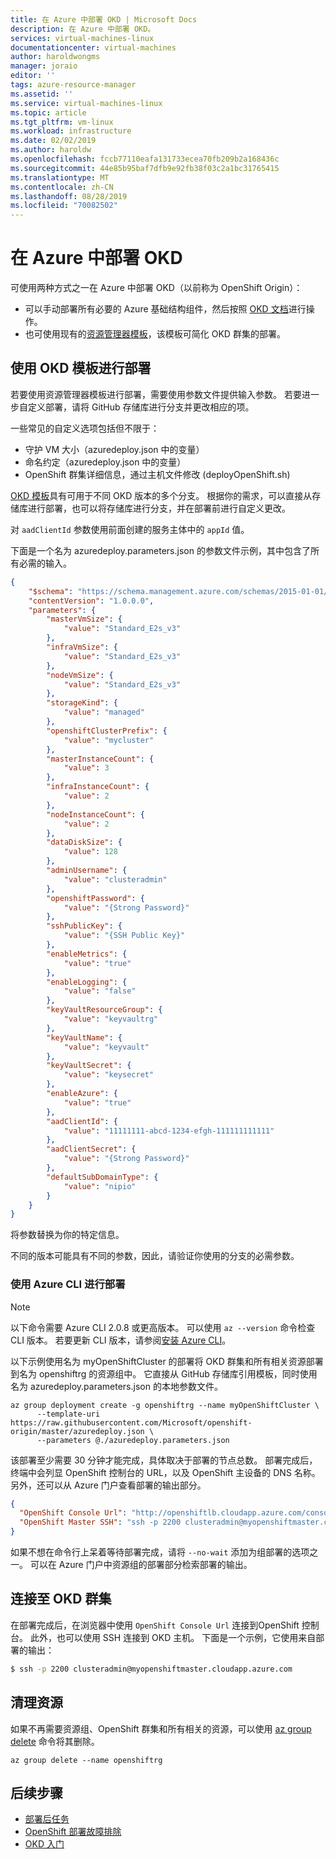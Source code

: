 ```yaml
---
title: 在 Azure 中部署 OKD | Microsoft Docs
description: 在 Azure 中部署 OKD。
services: virtual-machines-linux
documentationcenter: virtual-machines
author: haroldwongms
manager: joraio
editor: ''
tags: azure-resource-manager
ms.assetid: ''
ms.service: virtual-machines-linux
ms.topic: article
ms.tgt_pltfrm: vm-linux
ms.workload: infrastructure
ms.date: 02/02/2019
ms.author: haroldw
ms.openlocfilehash: fccb77110eafa131733ecea70fb209b2a168436c
ms.sourcegitcommit: 44e85b95baf7dfb9e92fb38f03c2a1bc31765415
ms.translationtype: MT
ms.contentlocale: zh-CN
ms.lasthandoff: 08/28/2019
ms.locfileid: "70082502"
---
```

# <a name="deploy-okd-in-azure"></a>在 Azure 中部署 OKD

可使用两种方式之一在 Azure 中部署 OKD（以前称为 OpenShift Origin）：

- 可以手动部署所有必要的 Azure 基础结构组件，然后按照 [OKD 文档](https://docs.okd.io)进行操作。
- 也可使用现有的[资源管理器模板](https://github.com/Microsoft/openshift-origin)，该模板可简化 OKD 群集的部署。

## <a name="deploy-using-the-okd-template"></a>使用 OKD 模板进行部署

若要使用资源管理器模板进行部署，需要使用参数文件提供输入参数。 若要进一步自定义部署，请将 GitHub 存储库进行分支并更改相应的项。

一些常见的自定义选项包括但不限于：

- 守护 VM 大小（azuredeploy.json 中的变量）
- 命名约定（azuredeploy.json 中的变量）
- OpenShift 群集详细信息，通过主机文件修改 (deployOpenShift.sh)

[OKD 模板](https://github.com/Microsoft/openshift-origin)具有可用于不同 OKD 版本的多个分支。  根据你的需求，可以直接从存储库进行部署，也可以将存储库进行分支，并在部署前进行自定义更改。

对 `aadClientId` 参数使用前面创建的服务主体中的 `appId` 值。

下面是一个名为 azuredeploy.parameters.json 的参数文件示例，其中包含了所有必需的输入。

```json
{
    "$schema": "https://schema.management.azure.com/schemas/2015-01-01/deploymentParameters.json#",
    "contentVersion": "1.0.0.0",
    "parameters": {
        "masterVmSize": {
            "value": "Standard_E2s_v3"
        },
        "infraVmSize": {
            "value": "Standard_E2s_v3"
        },
        "nodeVmSize": {
            "value": "Standard_E2s_v3"
        },
        "storageKind": {
            "value": "managed"
        },
        "openshiftClusterPrefix": {
            "value": "mycluster"
        },
        "masterInstanceCount": {
            "value": 3
        },
        "infraInstanceCount": {
            "value": 2
        },
        "nodeInstanceCount": {
            "value": 2
        },
        "dataDiskSize": {
            "value": 128
        },
        "adminUsername": {
            "value": "clusteradmin"
        },
        "openshiftPassword": {
            "value": "{Strong Password}"
        },
        "sshPublicKey": {
            "value": "{SSH Public Key}"
        },
        "enableMetrics": {
            "value": "true"
        },
        "enableLogging": {
            "value": "false"
        },
        "keyVaultResourceGroup": {
            "value": "keyvaultrg"
        },
        "keyVaultName": {
            "value": "keyvault"
        },
        "keyVaultSecret": {
            "value": "keysecret"
        },
        "enableAzure": {
            "value": "true"
        },
        "aadClientId": {
            "value": "11111111-abcd-1234-efgh-111111111111"
        },
        "aadClientSecret": {
            "value": "{Strong Password}"
        },
        "defaultSubDomainType": {
            "value": "nipio"
        }
    }
}
```

将参数替换为你的特定信息。

不同的版本可能具有不同的参数，因此，请验证你使用的分支的必需参数。

### <a name="deploy-using-azure-cli"></a>使用 Azure CLI 进行部署


> [!NOTE] 
> 以下命令需要 Azure CLI 2.0.8 或更高版本。 可以使用 `az --version` 命令检查 CLI 版本。 若要更新 CLI 版本，请参阅[安装 Azure CLI](https://docs.microsoft.com/cli/azure/install-azure-cli?view=azure-cli-latest)。

以下示例使用名为 myOpenShiftCluster 的部署将 OKD 群集和所有相关资源部署到名为 openshiftrg 的资源组中。 它直接从 GitHub 存储库引用模板，同时使用名为 azuredeploy.parameters.json 的本地参数文件。

```azurecli 
az group deployment create -g openshiftrg --name myOpenShiftCluster \
      --template-uri https://raw.githubusercontent.com/Microsoft/openshift-origin/master/azuredeploy.json \
      --parameters @./azuredeploy.parameters.json
```

该部署至少需要 30 分钟才能完成，具体取决于部署的节点总数。 部署完成后，终端中会列显 OpenShift 控制台的 URL，以及 OpenShift 主设备的 DNS 名称。 另外，还可以从 Azure 门户查看部署的输出部分。

```json
{
  "OpenShift Console Url": "http://openshiftlb.cloudapp.azure.com/console",
  "OpenShift Master SSH": "ssh -p 2200 clusteradmin@myopenshiftmaster.cloudapp.azure.com"
}
```

如果不想在命令行上呆着等待部署完成，请将 `--no-wait` 添加为组部署的选项之一。 可以在 Azure 门户中资源组的部署部分检索部署的输出。

## <a name="connect-to-the-okd-cluster"></a>连接至 OKD 群集

在部署完成后，在浏览器中使用 `OpenShift Console Url` 连接到OpenShift 控制台。 此外，也可以使用 SSH 连接到 OKD 主机。 下面是一个示例，它使用来自部署的输出：

```bash
$ ssh -p 2200 clusteradmin@myopenshiftmaster.cloudapp.azure.com
```

## <a name="clean-up-resources"></a>清理资源

如果不再需要资源组、OpenShift 群集和所有相关的资源，可以使用 [az group delete](/cli/azure/group) 命令将其删除。

```azurecli 
az group delete --name openshiftrg
```

## <a name="next-steps"></a>后续步骤

- [部署后任务](./openshift-post-deployment.md)
- [OpenShift 部署故障排除](./openshift-troubleshooting.md)
- [OKD 入门](https://docs.okd.io)

